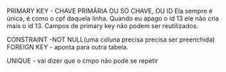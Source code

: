 PRIMARY KEY - CHAVE PRIMÁRIA OU SÓ CHAVE, OU ID
Ela sempre é única, é como o cpf daquela linha.
Quando eu apago o id 13 ele não cria mais o id 13.
Campos de primary key não podem ser reutilizados.

CONSTRAINT -NOT NULL(uma coluna precisa precisa ser preenchida)
FOREIGN KEY - aponta para outra tabela.

UNIQUE - vai dizer que o cmpo não pode se repetir